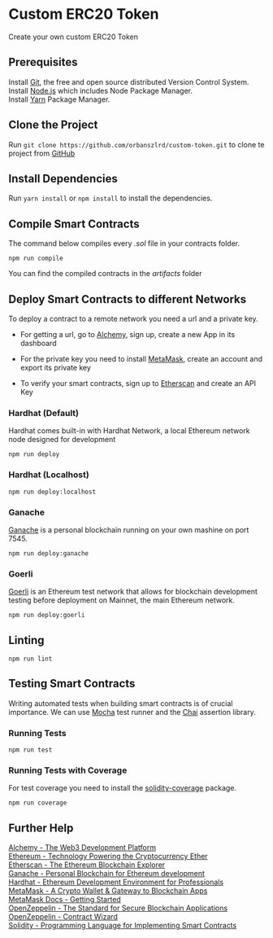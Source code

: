 # Custom ERC20 Token

Create your own custom ERC20 Token

## Prerequisites

Install [Git](https://git-scm.com/book/en/v2/Getting-Started-Installing-Git), the free and open source distributed Version Control System.  
Install [Node.js](https://nodejs.org/) which includes Node Package Manager.  
Install [Yarn](https://yarnpkg.com) Package Manager.  

## Clone the Project

Run `git clone https://github.com/orbanszlrd/custom-token.git` to clone te project from [GitHub](https://github.com/orbanszlrd/custom-token)

## Install Dependencies

Run `yarn install` or `npm install` to install the dependencies.

## Compile Smart Contracts

The command below compiles every *.sol* file in your contracts folder.

```shell
npm run compile
```

You can find the compiled contracts in the *artifacts* folder

## Deploy Smart Contracts to different Networks

To deploy a contract to a remote network you need a url and a private key.  

- For getting a url, go to [Alchemy](https://alchemy.com/?r=7b980bb14402be0b), sign up, create a new App in its dashboard

- For the private key you need to install [MetaMask](https://metamask.io/), create an account and export its private key

- To verify your smart contracts, sign up to [Etherscan](https://etherscan.io/) and create an API Key

### Hardhat (Default)

Hardhat comes built-in with Hardhat Network, a local Ethereum network node designed for development

```shell
npm run deploy
```

### Hardhat (Localhost)

```shell
npm run deploy:localhost
```

### Ganache

[Ganache](https://trufflesuite.com/ganache/) is a personal blockchain running on your own mashine on port 7545.

```shell
npm run deploy:ganache
```

### Goerli

[Goerli](https://goerli.net/) is an Ethereum test network that allows for blockchain development testing before deployment on Mainnet, the main Ethereum network.

```shell
npm run deploy:goerli
```

## Linting

```shell
npm run lint
```

## Testing Smart Contracts

Writing automated tests when building smart contracts is of crucial importance.
We can use [Mocha](https://mochajs.org/) test runner and the [Chai](https://www.chaijs.com/) assertion library.

### Running Tests

```shell
npm run test
```

### Running Tests with Coverage

For test coverage you need to install the [solidity-coverage](https://www.npmjs.com/package/solidity-coverage) package.

```shell
npm run coverage
```

## Further Help

[Alchemy - The Web3 Development Platform](https://alchemy.com/?r=7b980bb14402be0b)  
[Ethereum - Technology Powering the Cryptocurrency Ether](https://ethereum.org/)  
[Etherscan - The Ethereum Blockchain Explorer](https://etherscan.io/)  
[Ganache - Personal Blockchain for Ethereum development](https://trufflesuite.com/ganache/)  
[Hardhat - Ethereum Development Environment for Professionals](https://hardhat.org/)  
[MetaMask - A Crypto Wallet & Gateway to Blockchain Apps](https://metamask.io/)  
[MetaMask Docs - Getting Started](https://docs.metamask.io)  
[OpenZeppelin - The Standard for Secure Blockchain Applications](https://www.openzeppelin.com/)  
[OpenZeppelin - Contract Wizard](https://docs.openzeppelin.com/contracts/4.x/wizard)  
[Solidity - Programming Language for Implementing Smart Contracts](https://docs.soliditylang.org/)  
